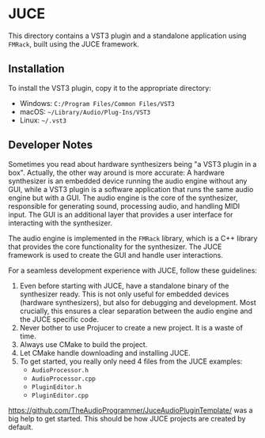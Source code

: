 # JUCE

This directory contains a VST3 plugin and a standalone application using `FMRack`, built using the JUCE framework.

## Installation

To install the VST3 plugin, copy it to the appropriate directory:

* Windows: `C:/Program Files/Common Files/VST3`
* macOS: `~/Library/Audio/Plug-Ins/VST3`
* Linux: `~/.vst3`

## Developer Notes

Sometimes you read about hardware synthesizers being "a VST3 plugin in a box".
Actually, the other way around is more accurate: A hardware synthesizer is an embedded device running the audio engine without any GUI, while a VST3 plugin is a software application that runs the same audio engine but with a GUI.
The audio engine is the core of the synthesizer, responsible for generating sound, processing audio, and handling MIDI input. The GUI is an additional layer that provides a user interface for interacting with the synthesizer.

The audio engine is implemented in the `FMRack` library, which is a C++ library that provides the core functionality for the synthesizer. The JUCE framework is used to create the GUI and handle user interactions.

For a seamless development experience with JUCE, follow these guidelines:

1. Even before starting with JUCE, have a standalone binary of the synthesizer ready.
   This is not only useful for embedded devices (hardware synthesizers), but also for debugging and development.
   Most crucially, this ensures a clear separation between the audio engine and the JUCE specific code.
2. Never bother to use Projucer to create a new project. It is a waste of time.
3. Always use CMake to build the project.
4. Let CMake handle downloading and installing JUCE.
5. To get started, you really only need 4 files from the JUCE examples:
   - `AudioProcessor.h`
   - `AudioProcessor.cpp`
   - `PluginEditor.h`
   - `PluginEditor.cpp`

https://github.com/TheAudioProgrammer/JuceAudioPluginTemplate/ was a big help to get started.
This should be how JUCE projects are created by default.